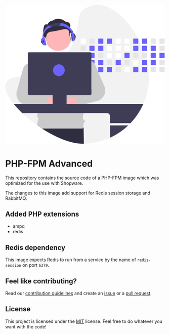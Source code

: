 <h1 align="center">
    <img src=".github/project-logo.svg" width="512px">
</h1>

# PHP-FPM Advanced

This repository contains the source code of a PHP-FPM image which was optimized for the use with Shopware.

The changes to this image add support for Redis session storage and RabbitMQ.

## Added PHP extensions

* ampq
* redis

## Redis dependency

This image expects Redis to run from a service by the name of `redis-session` on port `6379`.

## Feel like contributing?

Read our [contribution guidelines](CONTRIBUTING.md) and create
an [issue](https://github.com/sw-in-containers/php-fpm-advanced/issues/new/choose) or
a [pull request](https://github.com/sw-in-containers/php-fpm-advanced/compare).

## License

This project is licensed under the [MIT](LICENSE) license.
Feel free to do whatever you want with the code!
